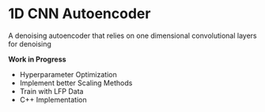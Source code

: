 # 1D CNN Autoencoder 
A denoising autoencoder that relies on one dimensional convolutional layers for denoising

**Work in Progress**
* Hyperparameter Optimization
* Implement better Scaling Methods
* Train with LFP Data
* C++ Implementation 
